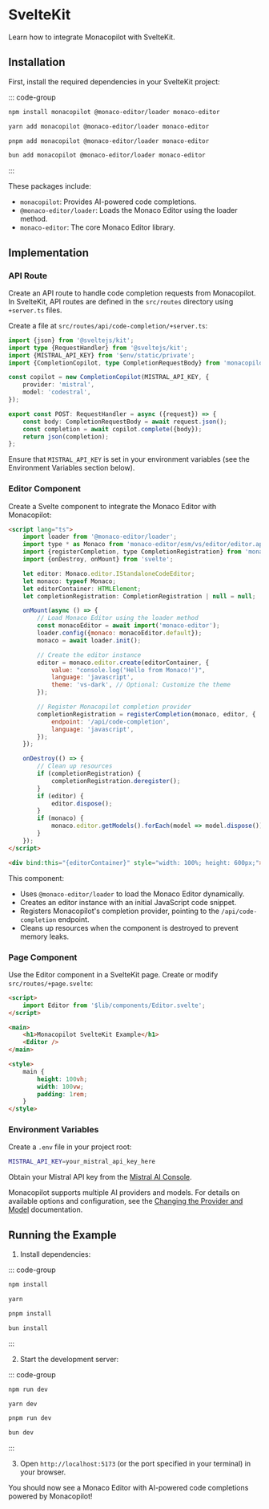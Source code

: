 # SvelteKit

Learn how to integrate Monacopilot with SvelteKit.

## Installation

First, install the required dependencies in your SvelteKit project:

::: code-group

```bash [npm]
npm install monacopilot @monaco-editor/loader monaco-editor
```

```bash [yarn]
yarn add monacopilot @monaco-editor/loader monaco-editor
```

```bash [pnpm]
pnpm add monacopilot @monaco-editor/loader monaco-editor
```

```bash [bun]
bun add monacopilot @monaco-editor/loader monaco-editor
```

:::

These packages include:

- `monacopilot`: Provides AI-powered code completions.
- `@monaco-editor/loader`: Loads the Monaco Editor using the loader method.
- `monaco-editor`: The core Monaco Editor library.

## Implementation

### API Route

Create an API route to handle code completion requests from Monacopilot. In SvelteKit, API routes are defined in the `src/routes` directory using `+server.ts` files.

Create a file at `src/routes/api/code-completion/+server.ts`:

```typescript [src/routes/api/code-completion/+server.ts]
import {json} from '@sveltejs/kit';
import type {RequestHandler} from '@sveltejs/kit';
import {MISTRAL_API_KEY} from '$env/static/private';
import {CompletionCopilot, type CompletionRequestBody} from 'monacopilot';

const copilot = new CompletionCopilot(MISTRAL_API_KEY, {
    provider: 'mistral',
    model: 'codestral',
});

export const POST: RequestHandler = async ({request}) => {
    const body: CompletionRequestBody = await request.json();
    const completion = await copilot.complete({body});
    return json(completion);
};
```

Ensure that `MISTRAL_API_KEY` is set in your environment variables (see the Environment Variables section below).

### Editor Component

Create a Svelte component to integrate the Monaco Editor with Monacopilot:

```html [src/lib/components/Editor.svelte]
<script lang="ts">
    import loader from '@monaco-editor/loader';
    import type * as Monaco from 'monaco-editor/esm/vs/editor/editor.api';
    import {registerCompletion, type CompletionRegistration} from 'monacopilot';
    import {onDestroy, onMount} from 'svelte';

    let editor: Monaco.editor.IStandaloneCodeEditor;
    let monaco: typeof Monaco;
    let editorContainer: HTMLElement;
    let completionRegistration: CompletionRegistration | null = null;

    onMount(async () => {
        // Load Monaco Editor using the loader method
        const monacoEditor = await import('monaco-editor');
        loader.config({monaco: monacoEditor.default});
        monaco = await loader.init();

        // Create the editor instance
        editor = monaco.editor.create(editorContainer, {
            value: "console.log('Hello from Monaco!')",
            language: 'javascript',
            theme: 'vs-dark', // Optional: Customize the theme
        });

        // Register Monacopilot completion provider
        completionRegistration = registerCompletion(monaco, editor, {
            endpoint: '/api/code-completion',
            language: 'javascript',
        });
    });

    onDestroy(() => {
        // Clean up resources
        if (completionRegistration) {
            completionRegistration.deregister();
        }
        if (editor) {
            editor.dispose();
        }
        if (monaco) {
            monaco.editor.getModels().forEach(model => model.dispose());
        }
    });
</script>

<div bind:this="{editorContainer}" style="width: 100%; height: 600px;"></div>
```

This component:

- Uses `@monaco-editor/loader` to load the Monaco Editor dynamically.
- Creates an editor instance with an initial JavaScript code snippet.
- Registers Monacopilot's completion provider, pointing to the `/api/code-completion` endpoint.
- Cleans up resources when the component is destroyed to prevent memory leaks.

### Page Component

Use the Editor component in a SvelteKit page. Create or modify `src/routes/+page.svelte`:

```html [src/routes/+page.svelte]
<script>
    import Editor from '$lib/components/Editor.svelte';
</script>

<main>
    <h1>Monacopilot SvelteKit Example</h1>
    <Editor />
</main>

<style>
    main {
        height: 100vh;
        width: 100vw;
        padding: 1rem;
    }
</style>
```

### Environment Variables

Create a `.env` file in your project root:

```bash [.env]
MISTRAL_API_KEY=your_mistral_api_key_here
```

Obtain your Mistral API key from the [Mistral AI Console](https://console.mistral.ai/api-keys).

Monacopilot supports multiple AI providers and models. For details on available options and configuration, see the [Changing the Provider and Model](/configuration/copilot-options#changing-the-provider-and-model) documentation.

## Running the Example

1. Install dependencies:

::: code-group

```bash [npm]
npm install
```

```bash [yarn]
yarn
```

```bash [pnpm]
pnpm install
```

```bash [bun]
bun install
```

:::

2. Start the development server:

::: code-group

```bash [npm]
npm run dev
```

```bash [yarn]
yarn dev
```

```bash [pnpm]
pnpm run dev
```

```bash [bun]
bun dev
```

:::

3. Open `http://localhost:5173` (or the port specified in your terminal) in your browser.

You should now see a Monaco Editor with AI-powered code completions powered by Monacopilot!
